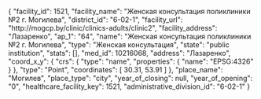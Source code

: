 {
    "facility_id": 1521,
    "facility_name": "Женская консультация поликлиники №2 г. Могилева",
    "district_id": "6-02-1",
    "facility_url": "http:\/\/mogcp.by\/clinic\/clinics-adults\/clinic2",
    "facility_address": "Лазаренко",
    "ap_1": "64",
    "name": "Женская консультация поликлиники №2 г. Могилева",
    "type": "Женская консультация",
    "state": "public institution",
    "stats": [],
    "med_id": 10216068,
    "address": "Лазаренко",
    "coord_x_y": {
        "crs": {
            "type": "name",
            "properties": {
                "name": "EPSG:4326"
            }
        },
        "type": "Point",
        "coordinates": [
            30.31,
            53.91
        ]
    },
    "place_name": "Могилев",
    "place_type": "city",
    "year_of_closing": null,
    "year_of_opening": "0",
    "healthcare_facility_key": 1521,
    "administrative_division_id": "6-02-1"
}